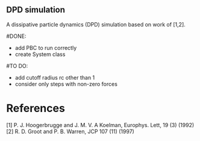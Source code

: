 ## DPD simulation
A dissipative particle dynamics (DPD) simulation based on work of [1,2].

#DONE:
* add PBC to run correctly
* create System class

#TO DO:
* add cutoff radius rc other than 1
* consider only steps with non-zero forces

# References
[1] P. J. Hoogerbrugge and J. M. V. A Koelman, Europhys. Lett, 19 (3) (1992)
[2] R. D. Groot and P. B. Warren, JCP 107 (11) (1997)
